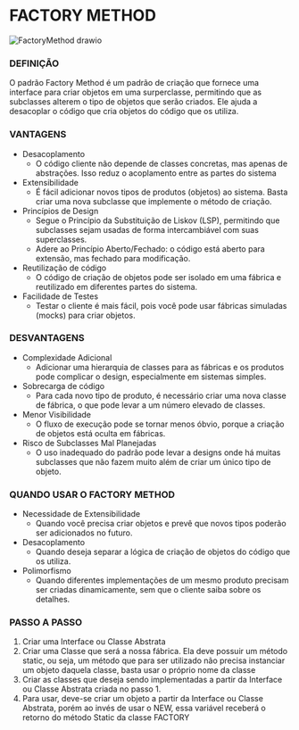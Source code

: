 # FACTORY METHOD

![FactoryMethod drawio](https://github.com/user-attachments/assets/ab9bb616-f21f-46b7-b8bd-481fbd1fed1b)


### DEFINIÇÃO
O padrão Factory Method é um padrão de criação que fornece uma interface para criar objetos em uma surperclasse, permitindo que as subclasses alterem o tipo de objetos que serão criados. Ele ajuda a desacoplar o código que cria objetos do código que os utiliza.

### VANTAGENS
- Desacoplamento
  - O código cliente não depende de classes concretas, mas apenas de abstrações. Isso reduz o acoplamento entre as partes do sistema
- Extensibilidade
  - É fácil adicionar novos tipos de produtos (objetos) ao sistema. Basta criar uma nova subclasse que implemente o método de criação.
- Princípios de Design
  - Segue o Princípio da Substituição de Liskov (LSP), permitindo que subclasses sejam usadas de forma intercambiável com suas superclasses.
  - Adere ao Princípio Aberto/Fechado: o código está aberto para extensão, mas fechado para modificação.
- Reutilização de código
  - O código de criação de objetos pode ser isolado em uma fábrica e reutilizado em diferentes partes do sistema.
- Facilidade de Testes
  - Testar o cliente é mais fácil, pois você pode usar fábricas simuladas (mocks) para criar objetos.
### DESVANTAGENS
- Complexidade Adicional
  - Adicionar uma hierarquia de classes para as fábricas e os produtos pode complicar o design, especialmente em sistemas simples.
- Sobrecarga de código
  - Para cada novo tipo de produto, é necessário criar uma nova classe de fábrica, o que pode levar a um número elevado de classes.
- Menor Visibilidade
  - O fluxo de execução pode se tornar menos óbvio, porque a criação de objetos está oculta em fábricas.
- Risco de Subclasses Mal Planejadas
  - O uso inadequado do padrão pode levar a designs onde há muitas subclasses que não fazem muito além de criar um único tipo de objeto.
### QUANDO USAR O FACTORY METHOD
- Necessidade de Extensibilidade
  - Quando você precisa criar objetos e prevê que novos tipos poderão ser adicionados no futuro.
- Desacoplamento
  - Quando deseja separar a lógica de criação de objetos do código que os utiliza.
- Polimorfismo
  - Quando diferentes implementações de um mesmo produto precisam ser criadas dinamicamente, sem que o cliente saiba sobre os detalhes.
### PASSO A PASSO
1) Criar uma Interface ou Classe Abstrata
2) Criar uma Classe que será a nossa fábrica. Ela deve possuir um método static, ou seja, um método que para ser utilizado não precisa instanciar um objeto daquela classe, basta usar o próprio nome da classe
3) Criar as classes que deseja sendo implementadas a partir da Interface ou Classe Abstrata criada no passo 1.
4) Para usar, deve-se criar um objeto a partir da Interface ou Classe Abstrata, porém ao invés de usar o NEW, essa variável receberá o retorno do método Static da classe FACTORY

